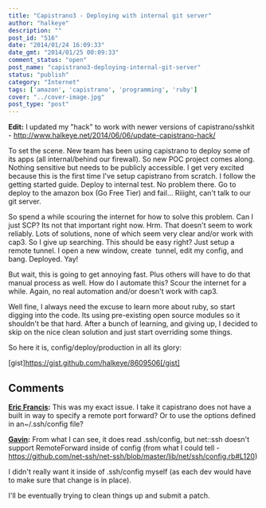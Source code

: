 ```yaml
---
title: "Capistrano3 - Deploying with internal git server"
author: "halkeye"
description: ""
post_id: "516"
date: "2014/01/24 16:09:33"
date_gmt: "2014/01/25 00:09:33"
comment_status: "open"
post_name: "capistrano3-deploying-internal-git-server"
status: "publish"
category: "Internet"
tags: ['amazon', 'capistrano', 'programming', 'ruby']
cover: "../cover-image.jpg"
post_type: "post"
---
```


**Edit:** I updated my "hack" to work with newer versions of capistrano/sshkit - <http://www.halkeye.net/2014/06/06/update-capistrano-hack/>

To set the scene. New team has been using capistrano to deploy some of its apps (all internal/behind our firewall). So new POC project comes along. Nothing sensitive but needs to be publicly accessible. I get very excited because this is the first time I've setup capistrano from scratch. I follow the getting started guide. Deploy to internal test. No problem there. Go to deploy to the amazon box (Go Free Tier) and fail... Riiight, can't talk to our git server.

So spend a while scouring the internet for how to solve this problem. Can I just SCP? Its not that important right now. Hrm. That doesn't seem to work reliably. Lots of solutions, none of which seem very clear and/or work with cap3. So I give up searching. This should be easy right? Just setup a remote tunnel. I open a new window, create  tunnel, edit my config, and bang. Deployed. Yay!

But wait, this is going to get annoying fast. Plus others will have to do that manual process as well. How do I automate this? Scour the internet for a while. Again, no real automation and/or doesn't work with cap3.

Well fine, I always need the excuse to learn more about ruby, so start digging into the code. Its using pre-existing open source modules so it shouldn't be that hard. After a bunch of learning, and giving up, I decided to skip on the nice clean solution and just start overriding some things.

So here it is, config/deploy/production in all its glory:

[gist]https://gist.github.com/halkeye/8609506[/gist]

## Comments

**[Eric Francis](#5724 "2014-01-28 13:16:00"):** This was my exact issue. I take it capistrano does not have a built in way to specify a remote port forward? Or to use the options defined in an~/.ssh/config file?

**[Gavin](#5725 "2014-01-28 13:19:00"):** From what I can see, it does read .ssh/config, but net::ssh doesn't support RemoteForward inside of config (from what I could tell - https://github.com/net-ssh/net-ssh/blob/master/lib/net/ssh/config.rb#L120)


I didn't really want it inside of .ssh/config myself (as each dev would have to make sure that change is in place).


I'll be eventually trying to clean things up and submit a patch.

